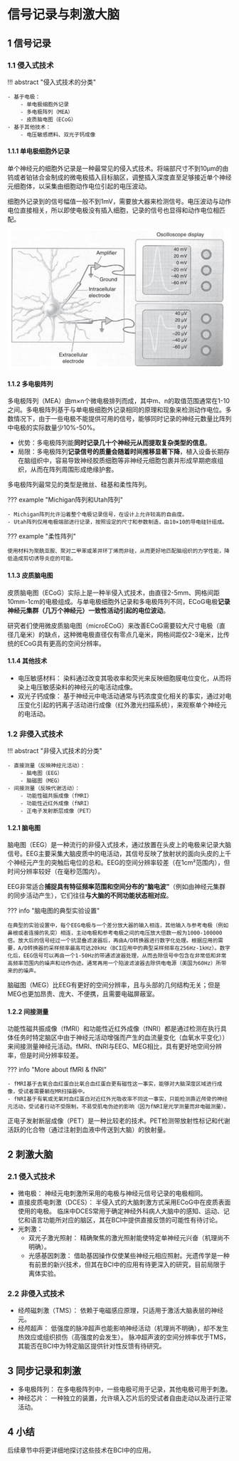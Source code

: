# 信号记录与刺激大脑

## 1 信号记录

### 1.1 侵入式技术

!!! abstract "侵入式技术的分类"

    - 基于电极：
        - 单电极细胞外记录
        - 多电极阵列（MEA）
        - 皮质脑电图（ECoG）
    - 基于其他技术：
        - 电压敏感燃料、双光子钙成像

#### 1.1.1 单电极细胞外记录

单个神经元的细胞外记录是一种最常见的侵入式技术。将端部尺寸不到10μm的由钨或者铂铱合金制成的微电极插入目标脑区，调整插入深度直至足够接近单个神经元细胞体，以采集由细胞动作电位引起的电压波动。

细胞外记录到的信号幅值一般不到1mV，需要放大器来检测信号。电压波动与动作电位直接相关，所以即使电极没有插入细胞，记录的信号也显得和动作电位相匹配。

![Intracellular versus extracellular recording of spikes](/assets/images/bci/bciai/1.jpg "Intracellular versus extracellular recording of spikes")

#### 1.1.2 多电极阵列

多电极阵列（MEA）由m×n个微电极排列而成，其中m、n的取值范围通常在1-10之间。多电极阵列基于与单电极细胞外记录相同的原理和现象来检测动作电位。多数情况下，由于一些电极不能提供可用的信号，能够同时记录的神经元数量比阵列中电极的实际数量少10%-50%。

- 优势：多电极阵列能**同时记录几十个神经元从而提取复杂类型的信息**。
- 局限：多电极阵列**记录信号的质量会随着时间推移显著下降**，植入设备长期存在脑组织中，容易导致神经胶质细胞等非神经元细胞包裹并形成早期疤痕组织，从而在阵列周围形成绝缘护套。

多电极阵列最常见的类型是微丝、硅基和柔性阵列。

??? example "Michigan阵列和Utah阵列"

    - Michigan阵列允许沿着整个电极记录信号，在设计上允许较高的自由度。
    - Utah阵列仅用电极端部进行记录，按照设定的尺寸和参数制造，由10×10的导电硅针组成。


??? example "柔性阵列"

    使用材料为聚酰亚胺、聚对二甲苯或苯并环丁烯而非硅，从而更好地匹配脑组织的力学性能，降低造成剪切诱导炎症的可能。


#### 1.1.3 皮质脑电图

皮质脑电图（ECoG）实际上是一种半侵入式技术，由直径2-5mm、网格间距10mm-1cm的电极组成。与单电极细胞外记录和多电极阵列不同，ECoG电极**记录神经元集群（几万个神经元）一致性活动引起的电位波动**。

研究者们使用微皮质脑电图（microECoG）来改善ECoG需要较大尺寸电极（直径几毫米）的缺点，这种微电极直径仅有零点几毫米，网格间距仅2-3毫米，比传统的ECoG具有更高的空间分辨率。

#### 1.1.4 其他技术

- 电压敏感材料：
染料通过改变其吸收率和荧光来反映细胞膜电位变化，从而将染上电压敏感染料的神经元的电活动成像。
- 双光子钙成像：
基于神经元中电活动通常与钙浓度变化相关的事实，通过对电压变化引起的钙离子活动进行成像（红外激光扫描系统），来观察单个神经元的电活动。


### 1.2 非侵入式技术

!!! abstract "非侵入式技术的分类"

    - 直接测量（反映神经元活动）：
        - 脑电图（EEG）
        - 脑磁图（MEG）
    - 间接测量（反映代谢活动）：
        - 功能性磁共振成像（fMRI）
        - 功能性近红外成像（fNRI）
        - 正电子发射断层成像（PET）

#### 1.2.1 脑电图

脑电图（EEG）是一种流行的非侵入式技术，通过放置在头皮上的电极来记录大脑信号。EEG主要采集大脑皮质中的电活动，其信号反映了放射状的面向头皮的上千个神经元产生的突触后电位的总和。EEG的空间分辨率较差（在1cm²范围内），但时间分辨率较好（在毫秒范围内）。

EEG非常适合**捕捉具有特征频率范围和空间分布的“脑电波”**（例如由神经元集群的同步活动产生），它们往往**与大脑的不同功能状态相对应**。

??? info "脑电图的典型实验设置"

    在典型的实验设置中，每个EEG电极与一个差分放大器的输入相连，其他输入与参考电极（例如鼻根或者连接的乳突）相连，主动电极和参考电极之间的电压放大倍数一般为1000-100000倍。放大后的信号经过一个抗混叠滤波器后，再由A/D转换器进行数字化处理。根据应用的需要，A/D转换器的采样频率最高可达20kHz（BCI应用中的典型采样频率在256Hz-1kHz）。数字化后，EEG信号可以再由一个1-50Hz的带通滤波器处理，从而去除信号中包含在非常低和非常高频率范围内的噪声和动作伪迹。通常再用一个陷波滤波器去除供电电源（美国为60Hz）所带来的的噪声。

脑磁图（MEG）比EEG有更好的空间分辨率，且与头部的几何结构无关；但是MEG也更加昂贵、庞大、不便携，且需要电磁屏蔽室。

#### 1.2.2 间接测量

功能性磁共振成像（fMRI）和功能性近红外成像（fNRI）都是通过检测在执行具体任务时特定脑区中由于神经元活动增强而产生的血流量变化（血氧水平变化））来间接测量神经元活动。fMRI、fNRI与EEG、MEG相比，具有更好地空间分辨率，但是时间分辨率较差。

??? info "More about fMRI & fNRI"

    - fMRI基于去氧合血红蛋白比氧合血红蛋白更有磁性这一事实，能够对大脑深度区域进行成像，受试者需要躺在MR扫描器中。
    - fNRI基于有氧或无氧时血红蛋白对近红外光吸收率不同这一事实，只能检测靠近颅骨的神经元活动，受试者行动不受限制，不易受肌电伪迹的影响（因为fNRI是光学测量而非电磁测量）。

正电子发射断层成像（PET）是一种比较老的技术。PET检测带放射性标记和代谢活跃的化合物（通过注射到血液中传送到大脑）的放射量。


## 2 刺激大脑

### 2.1 侵入式技术


- 微电极：
神经元电刺激所采用的电极与神经元信号记录的电极相同。
- 直接皮质电刺激（DCES）：
半侵入式的大脑刺激方式采用ECoG中在皮质表面使用的电极。
临床中DCES常用于确定神经外科病人大脑中的感知、运动、记忆和语言功能所对应的脑区，其在BCI中提供直接反馈的可能性有待讨论。
- 光刺激：
    - 双光子激光照射：
    精确聚焦的激光照射能使特定单神经元兴奋（机理尚不明确）。
    - 光感基因刺激：
    借助基因操作仅使某些神经元相应照射。光遗传学是一种有前景的新兴技术，但其在BCI中的应用有待更深入的研究，目前局限于离体实验。

### 2.2 非侵入式技术

- 经颅磁刺激（TMS）：
依赖于电磁感应原理，只适用于激活大脑表层的神经元。
- 经颅超声：
低强度的脉冲超声也能影响神经活动（机理尚不明确），却不发生热效应或组织损伤（高强度的会发生）。
脉冲超声波的空间分辨率优于TMS，其能否在BCI中为特定脑区提供针对性反馈有待研究。


## 3 同步记录和刺激

- 多电极阵列：
在多电极阵列中，一些电极可用于记录，其他电极可用于刺激。
- 神经芯片：
一种独立的装置，允许填入芯片后的受试者自由走动以及进行正常活动。

## 4 小结

后续章节中将更详细地探讨这些技术在BCI中的应用。